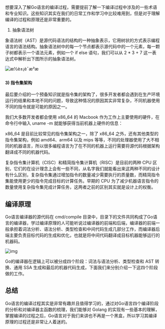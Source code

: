 想要深入了解Go语言的编译过程，需要提前了解一下编译过程中涉及的一些术语和专业知识。这些知识其实在我们的日常工作和学习中比较难用到，但是对于理解编译的过程和原理还是非常重要的。
1) 抽象语法树

象语法树（AST）是源代码语法的结构的一种抽象表示，它用树状的方式表示编程语言的语法结构。抽象语法树中的每一个节点都表示源代码中的一个元素，每一颗子树都表示一个语法元素，例如一个 if else 语句，我们可以从 2 * 3 + 7 这一表达式中解析出下图所示的抽象语法树。

![æ½è±¡è¯­æ³æ ](http://c.biancheng.net/uploads/allimg/190903/4-1ZZ316360GM.gif)

#### 3) 指令集架构

最后要介绍的一个预备知识就是指令集的架构了，很多开发者都会遇到在生产环境运行的结果和本地不同的问题，导致这种情况的原因其实非常复杂，不同机器使用不同的指令就是可能的原因之一。



我们大多数开发者都会使用 x86_64 的 Macbook 作为工作上主要使用的硬件，在命令行中输入 uname -m 就能够获得当前机器上硬件的信息：

  x86_64 是目前比较常见的指令集架构之一，除了 x86_64 之外，还有其他类型的指令集架构，例如 amd64、arm64 以及 mips 等等，不同的处理器使用了大不相同的机器语言，所以很多编程语言为了在不同的机器上运行需要将源代码根据架构翻译成不同的机器代码。

复杂指令集计算机（CISC）和精简指令集计算机（RISC）是目前的两种 CPU 区别，它们的在设计理念上会有一些不同，从名字我们就能看出来这两种不同的设计有什么区别，复杂指令集通过增加指令的数量减少需要执行的质量数，而精简指令集能使用更少的指令完成目标的计算任务。早期的 CPU 为了减少机器语言指令的数量使用复杂指令集完成计算任务，这两者之前的区别其实就是设计上的权衡。  

## 编译原理

Go语言编译器的源代码在 cmd/compile 目录中，目录下的文件共同构成了Go语言的编译器，学过编译原理的人可能听说过编译器的前端和后端，编译器的前端一般承担着词法分析、语法分析、类型检查和中间代码生成几部分工作，而编译器后端主要负责目标代码的生成和优化，也就是将中间代码翻译成目标机器能够运行的机器码。

![img](http://c.biancheng.net/uploads/allimg/190903/4-1ZZ3155Q54H.gif)


Go的编译器在逻辑上可以被分成四个阶段：词法与语法分析、类型检查和 AST 转换、通用 SSA 生成和最后的机器代码生成，下面我们来分别介绍一下这四个阶段做的工作。

## 总结

Go语言的编译过程其实是非常有趣并且值得学习的，通过对Go语言四个编译阶段的分析和对编译器主函数的梳理，我们能够对 Golang 的实现有一些基本的理解，掌握编译的过程之后，Go语言对于我们来讲也不再是一个黑盒，所以学习其编译原理的过程还是非常让人着迷的。